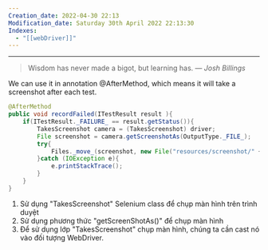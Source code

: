 ```yaml
---
Creation_date: 2022-04-30 22:13
Modification_date: Saturday 30th April 2022 22:13:30
Indexes:
  - "[[webDriver]]"
---
```


----


> Wisdom has never made a bigot, but learning has.
> — <cite>Josh Billings</cite>

We can use it in annotation @AfterMethod, which means it will take a screenshot after each test.

```java
@AfterMethod 
public void recordFailed(ITestResult result ){ 
	if(ITestResult._FAILURE_ == result.getStatus()){ 
		TakesScreenshot camera = (TakesScreenshot) driver; 
		File screenshot = camera.getScreenshotAs(OutputType._FILE_); 
		try{ 
			Files._move_(screenshot, new File("resources/screenshot/" + result.getName() + ".png")); 
		}catch (IOException e){ 
			e.printStackTrace(); 
		} 
	} 
}
```


1.  Sử dụng "TakesScreenshot" Selenium class để chụp màn hình trên trình duyệt
2.  Sử dụng phương thức "getScreenShotAs()" để chụp màn hình
3.  Để sử dụng lớp "TakesScreenshot" chụp màn hình, chúng ta cần cast nó vào đối tượng WebDriver.